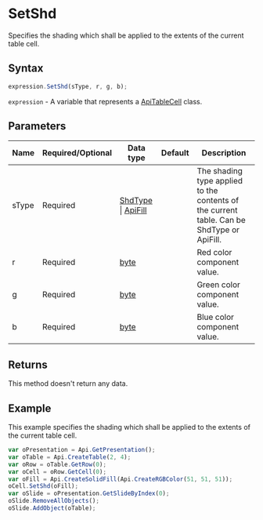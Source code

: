 # SetShd

Specifies the shading which shall be applied to the extents of the current table cell.

## Syntax

```javascript
expression.SetShd(sType, r, g, b);
```

`expression` - A variable that represents a [ApiTableCell](../ApiTableCell.md) class.

## Parameters

| **Name** | **Required/Optional** | **Data type** | **Default** | **Description** |
| ------------- | ------------- | ------------- | ------------- | ------------- |
| sType | Required | [ShdType](../../Enumeration/ShdType.md) \| [ApiFill](../../ApiFill/ApiFill.md) |  | The shading type applied to the contents of the current table. Can be ShdType or ApiFill. |
| r | Required | [byte](../../Enumeration/byte.md) |  | Red color component value. |
| g | Required | [byte](../../Enumeration/byte.md) |  | Green color component value. |
| b | Required | [byte](../../Enumeration/byte.md) |  | Blue color component value. |

## Returns

This method doesn't return any data.

## Example

This example specifies the shading which shall be applied to the extents of the current table cell.

```javascript editor-
var oPresentation = Api.GetPresentation();
var oTable = Api.CreateTable(2, 4);
var oRow = oTable.GetRow(0);
var oCell = oRow.GetCell(0);
var oFill = Api.CreateSolidFill(Api.CreateRGBColor(51, 51, 51));
oCell.SetShd(oFill);
var oSlide = oPresentation.GetSlideByIndex(0);
oSlide.RemoveAllObjects();
oSlide.AddObject(oTable);
```

